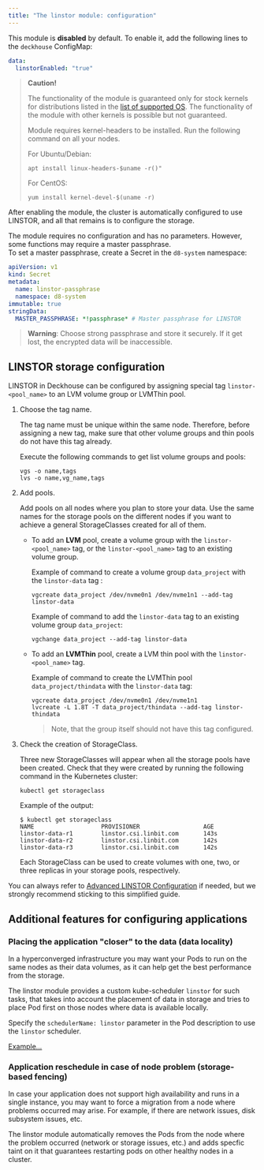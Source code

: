 ```yaml
---
title: "The linstor module: configuration"
---
```


This module is **disabled** by default. To enable it, add the following lines to the `deckhouse` ConfigMap:

```yaml
data:
  linstorEnabled: "true"
```

> **Caution!**
>
> The functionality of the module is guaranteed only for stock kernels for distributions listed in the [list of supported OS](../../supported_versions.html#linux).
> The functionality of the module with other kernels is possible but not guaranteed.
>
> Module requires kernel-headers to be installed. Run the following command on all your nodes.
>
> For Ubuntu/Debian:
>
> ```shell
> apt install linux-headers-$uname -r()"
> ```
>
> For CentOS:
>
> ```shell
> yum install kernel-devel-$(uname -r)
> ```

After enabling the module, the cluster is automatically configured to use LINSTOR, and all that remains is to configure the storage.

The module requires no configuration and has no parameters. However, some functions may require a master passphrase.  
To set a master passphrase, create a Secret in the `d8-system` namespace:

```yaml
apiVersion: v1
kind: Secret
metadata:
  name: linstor-passphrase
  namespace: d8-system
immutable: true
stringData:
  MASTER_PASSPHRASE: *!passphrase* # Master passphrase for LINSTOR
```

> **Warning**: Choose strong passphrase and store it securely. If it get lost, the encrypted data will be inaccessible.

## LINSTOR storage configuration

LINSTOR in Deckhouse can be configured by assigning special tag `linstor-<pool_name>` to an LVM volume group or LVMThin pool.

1. Choose the tag name.

   The tag name must be unique within the same node. Therefore, before assigning a new tag, make sure that other volume groups and thin pools do not have this tag already.

   Execute the following commands to get list volume groups and pools:

   ```shell
   vgs -o name,tags
   lvs -o name,vg_name,tags
   ```

1. Add pools.

   Add pools on all nodes where you plan to store your data. Use the same names for the storage pools on the different nodes if you want to achieve a general StorageClasses created for all of them.

   - To add an **LVM** pool, create a volume group with the `linstor-<pool_name>` tag, or the `linstor-<pool_name>` tag to an existing volume group.

     Example of command to create a volume group `data_project` with the `linstor-data` tag :

     ```shell
     vgcreate data_project /dev/nvme0n1 /dev/nvme1n1 --add-tag linstor-data
     ```

     Example of command to add the `linstor-data` tag to an existing volume group `data_project`:

     ```shell
     vgchange data_project --add-tag linstor-data
     ```

   - To add an **LVMThin** pool, create a LVM thin pool with the `linstor-<pool_name>` tag.

     Example of command to create the LVMThin pool `data_project/thindata` with the `linstor-data` tag:

     ```shell
     vgcreate data_project /dev/nvme0n1 /dev/nvme1n1
     lvcreate -L 1.8T -T data_project/thindata --add-tag linstor-thindata
     ```

     > Note, that the group itself should not have this tag configured.

1. Check the creation of StorageClass.

   Three new StorageClasses will appear when all the storage pools have been created. Check that they were created by running the following command in the Kubernetes cluster:

   ```shell
   kubectl get storageclass
   ```

   Example of the output:

   ```shell
   $ kubectl get storageclass
   NAME                   PROVISIONER                  AGE
   linstor-data-r1        linstor.csi.linbit.com       143s
   linstor-data-r2        linstor.csi.linbit.com       142s
   linstor-data-r3        linstor.csi.linbit.com       142s
   ```

   Each StorageClass can be used to create volumes with one, two, or three replicas in your storage pools, respectively.

You can always refer to [Advanced LINSTOR Configuration](advanced_usage.html) if needed, but we strongly recommend sticking to this simplified guide.

## Additional features for configuring applications  

### Placing the application "closer" to the data (data locality)

In a hyperconverged infrastructure you may want your Pods to run on the same nodes as their data volumes, as it can help get the best performance from the storage.

The linstor module provides a custom kube-scheduler `linstor` for such tasks, that takes into account the placement of data in storage and tries to place Pod first on those nodes where data is available locally.

Specify the `schedulerName: linstor` parameter in the Pod description to use the `linstor` scheduler.

[Example...](usage.html#using-the-linstor-scheduler)

### Application reschedule in case of node problem (storage-based fencing)

In case your application does not support high availability and runs in a single instance, you may want to force a migration from a node where problems occurred may arise. For example, if there are network issues, disk subsystem issues, etc.

The linstor module automatically removes the Pods from the node where the problem occurred (network or storage issues, etc.) and adds specfic taint on it that guarantees restarting pods on other healthy nodes in a cluster.
